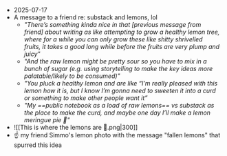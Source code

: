- 2025-07-17
- A message to a friend re: substack and lemons, lol
	- *"There’s something kinda nice in that [previous message from friend] about writing as like attempting to grow a healthy lemon tree, where for a while you can only grow these like shitty shrivelled fruits, it takes a good long while before the fruits are very plump and juicy"*
	- *"And the raw lemon might be pretty sour so you have to mix in a bunch of sugar (e.g. using storytelling to make the key ideas more palatable/likely to be consumed)"*
	- *"You pluck a healthy lemon and are like “I’m really pleased with this lemon how it is, but I know I’m gonna need to sweeten it into a curd or something to make other people want it”*
	- *"My ==public notebook as a load of raw lemons== vs substack as the place to make the curd, and maybe one day I’ll make a lemon meringue pie 🥧"*
- ![[This is where the lemons are 🍋.png|300]]
- ☝️ my friend Simmo's lemon photo with the message "fallen lemons" that spurred this idea